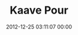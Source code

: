 ---
title: "Kaave Pour"
date: 2012-12-25 03:11:07 00:00
permalink: /kaavepour
twitter: ""
likes: [1676,1698,209,2332]
id: 1705
gravatar: "http://www.gravatar.com/avatar/777bc93447fb8ae2728b0e91915db596"
---